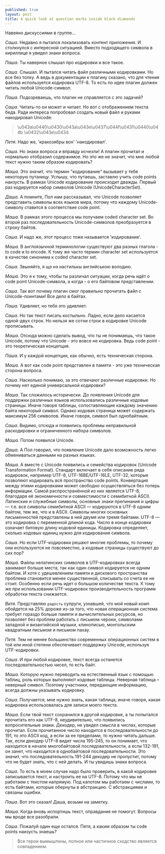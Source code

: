 ```yaml
---
published: true
layout: post
title: A quick look at question marks inside black diamonds
---
```

Навеяно дискуссиями в группе...

*Саша*. Недавно я пытался локализовать контент приложения. И столкнулся с интересной ситуацией. Вместо подходящего символа в кириллице я увидел знаки вопроса.

*Паша*. Ты наверное слышал про кодировки и все такое.

*Саша*. Слышал. И пытался читать файл различными кодировками. Но все без толку. А ведь в документации к плагину сказано, что для чтения файлов используется кодировка UTF-8. То есть по идее плагин должен читать любой Unicode-символ.

*Паша*. Подозреваешь, что плагин не справляется с это задачей?

*Саша*. Читать-то он может и читает. Но вот с отображением текста беда. Ради интереса попробовал создать новый файл и руками накодировал Unicode:

> \u043a\u0440\u0430\u043a\u043e\u0437\u044f\u0431\u0440\u044b \u0432\u043e\u043d

*Петя*. Надо же, 'кракозябры вон' 'накодировал'.

*Саша*. Но знаки вопроса и вправду исчезли! А плагин прочитал и нормально отобразил содержимое.
Но это же не значит, что мне любой текст нужно таким образом кодировать?

*Маша*. Это значит, что термин "кодирование" вызывает у тебя некоторую путаницу. Услышу, что путаешь, заставлю учить code points наизусть. В рамках Unicode кодирование происходит дважды. Первый раз кодируется набор символов Unicode (UnicodeCharacterSet).

*Даша*. А помните, Пол нам рассказывал, что Unicode позволяет представить символы всех языков мира, потому что каждому Unicode-символу ставится в соответствие code point.

*Маша*. В рамках этого процесса мы получаем coded character set. Во второй раз последовательность
Unicode-символов преобразуется в строку байтов.

*Саша*. И надо же, этот процесс тоже называется 'кодирование'.

*Маша*. В англоязычной терминологии существуют два разных глагола - to code и to encode. К тому же часто термин character set используется в качестве синонима к coded character set.

*Саша*. Звыняйтэ, я щэ нэ настилькы английською володию.

*Маша*. Это я к тому, чтобы ты различал ситуации, когда речь идёт о code point Unicode-символа, а когда - о его байтовом представлении.

*Саша*. Так вот почему плагин смог правильно прочитать файл с Unicode-поинтами! Все дело в байтах.

*Паша*. Удивляет, но тебя это удивляет.

*Саша*. Но так текст писать костыльно. Ладно, если дело касается одной-двух строк. Но нельзя же сотни строк в кодировке Unicode прописывать.

*Маша*. Отсюда можно сделать вывод, что ты не понимаешь, что такое Unicode, потому что Unicode - это вовсе не кодировка. Ведь code point - это теоретическая концепция.

*Паша*. И у каждой концепции, как обычно, есть техническая сторона.

*Маша*. А вот как code point представлен в памяти - это уже техническая сторона вопроса.

*Саша*. Насколько понимаю, за это отвечают различные кодировки. Но почему нет единой универсальной кодировки?

*Маша*. Так сложилось исторически. До появления Unicode для поддержки различных языков использовались различные кодовые страницы. Иначе говоря таблицы, сопоставляющие каждому значению байта некоторый символ. Однако кодовая страница может содержать максимум 256 символов. Иначе говоря, символ был однобайтным.

*Саша*. Видимо, отсюда и появились проблемы неправильной раскодировки и ограниченного набора символов.

*Маша*. Потом появился Unicode.

*Даша*. А Пол говорил, что появление Unicode дало возможность легко обмениваться данными на разных языках.

*Маша*. А вместе с Unicode появились и семейства кодировок (Unicode Transformation Format). Стандарт включает в себя описание ряда кодировок, например UTF-8, UTF-16BE/UTF-16LE, UTF-32, которые позволяют кодировать всё пространство code points. Конвертация между этими кодировками может свободно осуществляться без потерь информации. Самой распространённой из них является UTF-8, благодаря её экономичности и совместимости с семибитной ASCII. Латинские и служебные символы, основные знаки препинания и цифры — т.е. все символы семибитной ASCII — кодируются в UTF-8 одним байтом, тем же, что и в ASCII. Символы многих основных письменностей представлены в ней двумя или тремя байтами. UTF-8 — это кодировка с переменной длиной кода. Число в конце кодировки означает битовую длину кодовой единицы. Кодировка определяет, сколько кодовых единиц нужно для кодирования символа.

*Саша*. Но если UTF-кодировки решают многие проблемы, то почему они используются не повсеместно,
а кодовые страницы существуют до сих пор?

*Маша*. Файлы нелатинских символов в UTF-кодировках всегда занимают больше места, так как один
символ кодируется не одним байтом. И хотя с удешевлением памяти и дискового пространства проблема становится менее существенной, списывать со счета ее не стоит. Особенно если речь идет о большом количестве текста. К тому же при использовании UTF-кодировок производительность программ обработки текста снижается.

*Витя*. Представляю `радость` супруги, узнавшей, что мой новый комп обойдется на 25% дороже из-за
того, что новая операционная система требует гораздо больше памяти и вычислительных ресурсов, но позволяет без проблем работать с письмом чероки, символами западной и византийской музыки, клинописью, монгольским квадратным письмом и письмом пахау.

*Петя*. Тем не менее большинство современных операционных систем в той или иной степени обеспечивает поддержку Unicode, используя UTF-кодировки.

*Саша*. И при любой кодировке, текст всегда останется последовательностью чисел, то есть байт.

*Маша*. Которую нужно переводить на естественный язык с помощью таблиц, роль которых выполняют
кодовые таблицы. Неверная таблица – неверный символ. Поэтому участники, передающие информацию,
всегда должны указывать кодировку.

*Саша*. Получается, мне нужно знать, какая таблица, иначе говоря, какая кодировка использовалась для записи моего текста.

*Маша*. Если твой текст сохранился в другой кодировке, а ты попытался прочитать его как UTF-8, неудивительно, что появились вопросительные знаки. Декодер, не увидел смысла в числах, которые прочитал. Если прочитанное число находится в последовательности до 191, то это ASCII код, а если за ее пределами, то нужно читать дальше. Так, если декодер UTF-8 видит числа 195-245, то он понимает, что находится в начале многобайтовой последовательности, а если 132-191, он занет, что находится в однобайтовой последовательности. Это значит, что последовательность 191-244 декодер
не пропустит, потому что не будет знать, что с ней делать. И ты увидишь знаки вопроса.

*Саша*. То есть в моем случае надо было проверить, в какой кодировке записывается текст, и настроить ее на UTF-8. Потому что мы не работаем с текстом напрямую. Под капотом мы работаем с
числами, то есть байтами, которые обернуты в абстракцию. С абстракциями и связаны ошибки.

*Паша*. Вот это сказал! Даша, возьми на заметку.

*Маша*. Когда вновь испортишь текст, оправдания не помогут. Вопросы мы вроде все разобрали.

*Саша*. Пожалуй один еще остался. Петя, а каким образом ты code points наизусть знаешь?

> Все герои вымышлены, полное или частичное сходство является совпадением.

